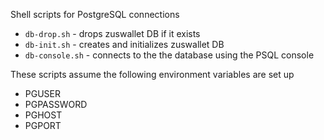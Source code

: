 Shell scripts for PostgreSQL connections

* `db-drop.sh` - drops zuswallet DB if it exists
* `db-init.sh` - creates and initializes zuswallet DB
* `db-console.sh` - connects to the the database using the PSQL console

These scripts assume the following environment variables are set up

* PGUSER
* PGPASSWORD
* PGHOST
* PGPORT
